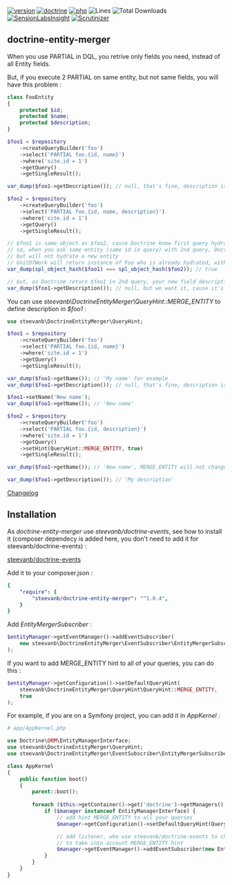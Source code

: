 [![version](https://img.shields.io/badge/version-1.0.4-green.svg)](https://github.com/steevanb/doctrine-entity-merger/tree/1.0.4)
[![doctrine](https://img.shields.io/badge/doctrine/orm-^2.5.0-blue.svg)](http://www.doctrine-project.org)
[![php](https://img.shields.io/badge/php-^5.4.6%20||%20^7.0-blue.svg)](http://www.php.net)
![Lines](https://img.shields.io/badge/code%20lines-259-green.svg)
![Total Downloads](https://poser.pugx.org/steevanb/doctrine-events/downloads)
[![SensionLabsInsight](https://img.shields.io/badge/SensionLabsInsight-platinum-brightgreen.svg)](https://insight.sensiolabs.com/projects/cf51b54f-77fa-459d-8a55-503732fef052/analyses/17)
[![Scrutinizer](https://scrutinizer-ci.com/g/steevanb/doctrine-entity-merger/badges/quality-score.png?b=master)](https://scrutinizer-ci.com/g/steevanb/doctrine-entity-merger/)

doctrine-entity-merger
---------------------

When you use PARTIAL in DQL, you retrive only fields you need, instead of all Entity fields.

But, if you execute 2 PARTIAL on same entity, but not same fields, you will have this problem :
```php
class FooEntity
{
    protected $id;
    protected $name;
    protected $description;
}

$foo1 = $repository
    ->createQueryBuilder('foo')
    ->select('PARTIAL foo.{id, name}')
    ->where('site.id = 1')
    ->getQuery()
    ->getSingleResult();

var_dump($foo1->getDescription()); // null, that's fine, description is not in PARTIAL

$foo2 = $repository
    ->createQueryBuilder('foo')
    ->select('PARTIAL foo.{id, name, description}')
    ->where('site.id = 1')
    ->getQuery()
    ->getSingleResult();

// $foo1 is same object as $foo2, cause Doctrine know first query hydrated $foo1
// so, when you ask same entity (same id in query) with 2nd query, Doctrine will execute SQL,
// but will not hydrate a new entity
// UnitOfWork will return instance of Foo who is already hydrated, with first query
var_dump(spl_object_hash($foo1) === spl_object_hash($foo2)); // true

// but, as Doctrine return $foo1 in 2nd query, your new field description will not be defined in $foo1
var_dump($foo1->getDescription()); // null, but we want it, cause it's defined in PARTIAL 2nd query
```

You can use _steevanb\DoctrineEntityMerger\QueryHint::MERGE_ENTITY_ to define description in _$foo1_ :
```php
use steevanb\DoctrineEntityMerger\QueryHint;

$foo1 = $repository
    ->createQueryBuilder('foo')
    ->select('PARTIAL foo.{id, name}')
    ->where('site.id = 1')
    ->getQuery()
    ->getSingleResult();

var_dump($foo1->getName()); // 'My name' for example
var_dump($foo1->getDescription()); // null, that's fine, description is not in PARTIAL

$foo1->setName('New name');
var_dump($foo1->getName()); // 'New name'

$foo2 = $repository
    ->createQueryBuilder('foo')
    ->select('PARTIAL foo.{id, description}')
    ->where('site.id = 1')
    ->getQuery()
    ->setHint(QueryHint::MERGE_ENTITY, true)
    ->getSingleResult();

var_dump($foo1->getName()); // 'New name', MERGE_ENTITY will not change Foo::$name value if it was already defined in another query before

var_dump($foo1->getDescription()); // 'My description'
```

[Changelog](changelog.md)

Installation
------------

As _doctrine-entity-merger_ use _steevanb/doctrine-events_, see how to install it
(composer dependecy is added here, you don't need to add it for steevanb/doctrine-events) :

[steevanb/doctrine-events](https://github.com/steevanb/doctrine-events)

Add it to your composer.json :
```yml
{
    "require": {
        "steevanb/doctrine-entity-merger": "^1.0.4",
    }
}
```

Add _EntityMergerSubscriber_ :
```php
$entityManager->getEventManager()->addEventSubscriber(
    new steevanb\DoctrineEntityMerger\EventSubscriber\EntityMergerSubscriber()
);
```

If you want to add MERGE_ENTITY hint to all of your queries, you can do this :

```php
$entityManager->getConfiguration()->setDefaultQueryHint(
    steevanb\DoctrineEntityMerger\QueryHint\QueryHint::MERGE_ENTITY,
    true
);
```

For example, if you are on a Symfony project, you can add it in _AppKernel_ :
```php
# app/AppKernel.php

use Doctrine\ORM\EntityManagerInterface;
use steevanb\DoctrineEntityMerger\QueryHint;
use steevanb\DoctrineEntityMerger\EventSubscriber\EntityMergerSubscriber;

class AppKernel
{
    public function boot()
    {
        parent::boot();
        
        foreach ($this->getContainer()->get('doctrine')->getManagers() as $manager) {
            if ($manager instanceof EntityManagerInterface) {
                // add hint MERGE_ENTITY to all your queries
                $manager->getConfiguration()->setDefaultQueryHint(QueryHint::MERGE_ENTITY, true);

                // add listener, who use steevanb/doctrine-events to change UnitOfWork::createEntity()
                // to take into account MERGE_ENTITY hint
                $manager->getEventManager()->addEventSubscriber(new EntityMergerSubscriber());
            }
        }
    }
}
